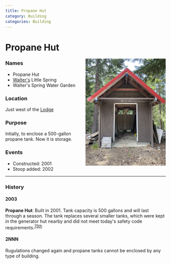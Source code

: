 ```yaml
---
title: Propane Hut
category: Building
categories: Building
---
```

# Propane Hut
<img src="img/2020-Propane-Hut.jpeg" alt="Meany Propane Hut" align="right" style="width: 50%;">

### Names
- Propane Hut
- [Walter's](Walter-Little) Little Spring
- Walter's Spring Water Garden

### Location
Just west of the [Lodge](Lodge)

### Purpose
Intially, to enclose a 500-gallon propane tank. Now it is storage.

### Events
- Constructed: 2001
- Stoop added: 2002

---
### History

#### 2003

**Propane Hut**: Built in 2001. Tank capacity is 500 gallons and will last through a season. The tank replaces several smaller tanks, which were kept in the generator hut nearby and did not meet today's safety code requirements.<sup>[75th][]</sup>

#### 2NNN

Rugulations changed again and propane tanks cannot be enclosed by any type of building.

[75th]: Anniversary#75th